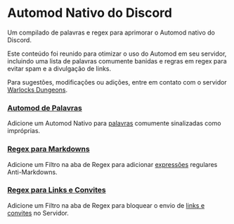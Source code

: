 # Automod Nativo do Discord
Um compilado de palavras e regex para aprimorar o Automod nativo do Discord.

Este conteúdo foi reunido para otimizar o uso do Automod em seu servidor, incluindo uma lista de palavras comumente banidas e regras em regex para evitar spam e a divulgação de links. 

Para sugestões, modificações ou adições, entre em contato com o servidor [Warlocks Dungeons](https://discord.gg/wrJ6aVfDs9).
⠀
⠀
### [Automod de Palavras](palavras_banidas.txt)
Adicione um Automod Nativo para [palavras](palavras_banidas) comumente sinalizadas como impróprias.

### [Regex para Markdowns](regex_markdowns.txt)
Adicione um Filtro na aba de Regex para adicionar [expressões](regex_markdowns) regulares Anti-Markdowns.

### [Regex para Links e Convites](regex_spam_links.txt)
Adicione um Filtro na aba de Regex para bloquear o envio de [links e convites](regex_spam_links) no Servidor.
